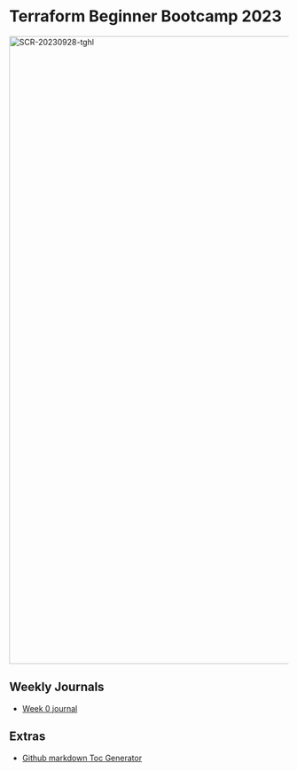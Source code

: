 # Terraform Beginner Bootcamp 2023

<img width="1132" alt="SCR-20230928-tghl" src="https://github.com/Tonysysop/terraform-beginner-bootcamp-2023/assets/145222227/4bd642c9-14ac-4dfe-bede-0939232573ef">



## Weekly Journals
- [Week 0 journal](journal/week0.md)


## Extras
- [Github markdown Toc Generator](http://ecotrust-canada.github.io/markdown-toc/)
